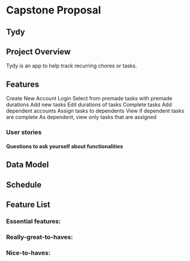 
# Capstone Proposal

## Tydy

## Project Overview
Tydy is an app to help track recurring chores or tasks.

## Features
Create New Account
Login
Select from premade tasks with premade durations
Add new tasks
Edit durations of tasks
Complete tasks
Add dependent accounts
Assign tasks to dependents
View if dependent tasks are complete
As dependent, view only tasks that are assigned

### User stories


#### Questions to ask yourself about functionalities


## Data Model


## Schedule


## Feature List


### Essential features:

### Really-great-to-haves:

### Nice-to-haves:

